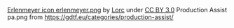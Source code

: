 [Erlenmeyer icon erlenmeyer.png](https://game-icons.net/1x1/lorc/erlenmeyer.html) by [Lorc](https://lorcblog.blogspot.com/) under [CC BY 3.0](https://creativecommons.org/licenses/by/3.0/)
Production Assist pa.png from https://gdtf.eu/categories/production-assist/ 
